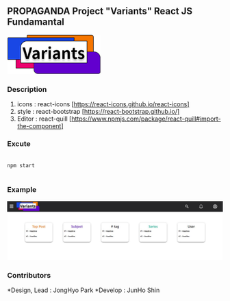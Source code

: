 ## PROPAGANDA Project "Variants" React JS Fundamantal

![Alt text](./public/logo.png)
### Description
1. icons : react-icons [https://react-icons.github.io/react-icons]
2. style : react-bootstrap [https://react-bootstrap.github.io/]
3. Editor : react-quill [https://www.npmjs.com/package/react-quill#import-the-component]

### Excute
<pre>
<code>
npm start
</code>
</pre>

### Example
![Alt text](./public/examples/Header.JPG)

### Contributors
*Design, Lead : JongHyo Park
*Develop : JunHo Shin
